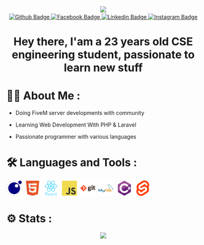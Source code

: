 
<div id="header" align="center">
  <img src="https://cdn.discordapp.com/attachments/955528335805542452/1040317414249877556/banner.png" width="1000"/>
</div>


<div id="badges" align="center">
  <a href="https://github.com/ARSSANTO">
    <img src="https://img.shields.io/badge/Github-black?style=for-the-badge&logo=github&logoColor=white" alt="Github Badge"/>
  </a>
  <a href="https://www.facebook.com/ars.playz69/">
    <img src="https://img.shields.io/badge/Facebook-blue?style=for-the-badge&logo=facebook&logoColor=white" alt="Facebook Badge"/>
  </a>
  <a href="https://www.linkedin.com/in/atikur-rahaman-santo-626480185/">
    <img src="https://img.shields.io/badge/Linkedin-blue?style=for-the-badge&logo=linkedin&logoColor=white" alt="Linkedin Badge"/>
  </a>
  <a href="https://www.instagram.com/ars_santo/">
    <img src="https://img.shields.io/badge/Instagram-orange?style=for-the-badge&logo=instagram&logoColor=white" alt="Instagram Badge"/>
  </a>
</div>

<h1 align="center">
    Hey there, I'am a 23 years old CSE engineering student, passionate to learn new stuff
</h1>


# :man_technologist: About Me :

- Doing FiveM server developments with community

- Learning Web Development With PHP & Laravel

- Passionate programmer with various languages


# :hammer_and_wrench: Languages and Tools :

<div>
  <img src="https://github.com/devicons/devicon/blob/master/icons/lua/lua-original.svg"  title="LUA" alt="LUA" width="40" height="40"/>&nbsp;
  <img src="https://github.com/devicons/devicon/blob/master/icons/html5/html5-original.svg" title="HTML5" alt="HTML" width="40" height="40"/>&nbsp;
  <img src="https://github.com/devicons/devicon/blob/master/icons/react/react-original-wordmark.svg" title="React" alt="React" width="40" height="40"/>&nbsp;
  <img src="https://github.com/devicons/devicon/blob/master/icons/javascript/javascript-original.svg" title="JavaScript" alt="JavaScript" width="40" height="40"/>&nbsp;
  <img src="https://github.com/devicons/devicon/blob/master/icons/git/git-original-wordmark.svg" title="Git" **alt="Git" width="40" height="40"/>&nbsp;
  <img src="https://github.com/devicons/devicon/blob/master/icons/mysql/mysql-original-wordmark.svg" title="MySQL"  alt="MySQL" width="40" height="40"/>&nbsp;
  <img src="https://github.com/devicons/devicon/blob/master/icons/csharp/csharp-original.svg" title="C#"  alt="C#" width="40" height="40"/>&nbsp;
  <img src="https://github.com/devicons/devicon/blob/master/icons/svelte/svelte-original.svg" title="Svelte"  alt="Svelte" width="40" height="40"/>&nbsp;
</div>



# :gear: Stats :

<p align="center">
 <a href=https://github.com/ARSSANTO>
 <img width="500" src=https://github-readme-stats.vercel.app/api?username=ARSSANTO&count_private=true&show_icons=true&title_color=148fe1&text_color=ffffff&icon_color=148fe1&hide_border=true&bg_color=282a36&layout=compact&hide_title=false&hide_rank=false><a>
</p>
